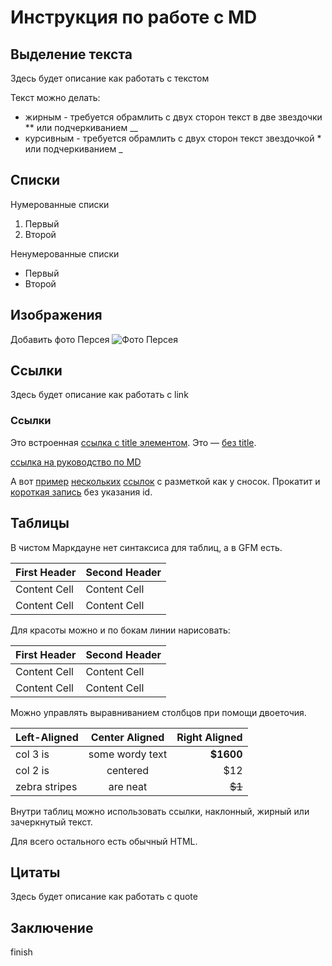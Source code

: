 # Инструкция по работе с MD

## Выделение текста
Здесь будет описание как работать с текстом

Текст можно делать:
* жирным - требуется обрамлить с двух сторон текст в две звездочки ** или подчеркиванием __
* курсивным -  требуется обрамлить с двух сторон текст звездочкой * или подчеркиванием _

## Списки
Нумерованные списки
1. Первый
2. Второй

Ненумерованные списки
* Первый
* Второй


## Изображения
Добавить фото Персея
![Фото Персея](Pers.jpg)
## Ссылки
Здесь будет описание как работать с link
### Ссылки

Это встроенная [ссылка с title элементом](http://example.com/link "Я ссылка"). Это — [без title](http://example.com/link).

[ссылка на руководство по MD](https://paulradzkov.com/2014/markdown_cheatsheet/)

А вот [пример][1] [нескольких][2] [ссылок][id] с разметкой как у сносок. Прокатит и [короткая запись][] без указания id.

[1]: http://example.com/ "Optional Title Here"
[2]: http://example.com/some
[id]: http://example.com/links (Optional Title Here)
[короткая запись]: http://example.com/short

## Таблицы
В чистом Маркдауне нет синтаксиса для таблиц, а в GFM есть.

First Header  | Second Header
------------- | -------------
Content Cell  | Content Cell
Content Cell  | Content Cell

Для красоты можно и по бокам линии нарисовать:

| First Header  | Second Header |
| ------------- | ------------- |
| Content Cell  | Content Cell  |
| Content Cell  | Content Cell  |

Можно управлять выравниванием столбцов при помощи двоеточия.

| Left-Aligned  | Center Aligned  | Right Aligned |
|:------------- |:---------------:| -------------:|
| col 3 is      | some wordy text |     **$1600** |
| col 2 is      | centered        |         $12   |
| zebra stripes | are neat        |        ~~$1~~ |

Внутри таблиц можно использовать ссылки, наклонный, жирный или зачеркнутый текст.

Для всего остального есть обычный HTML.
## Цитаты
Здесь будет описание как работать с quote
## Заключение
finish

